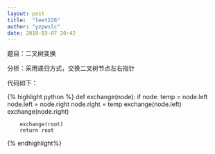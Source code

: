 ```yaml
---
layout: post
title:  "leet226"
author: "yzpwslc"
date: 2018-03-07 20:42
---
```


<p>题目：二叉树变换</p>
<p>分析：采用递归方式，交换二叉树节点左右指针</p>
<p>代码如下：</p>
{% highlight python %}
        def exchange(node):
            if node:
                temp = node.left
                node.left = node.right
                node.right = temp
                exchange(node.left)
                exchange(node.right)

        exchange(root)
        return root
{% endhighlight%}
